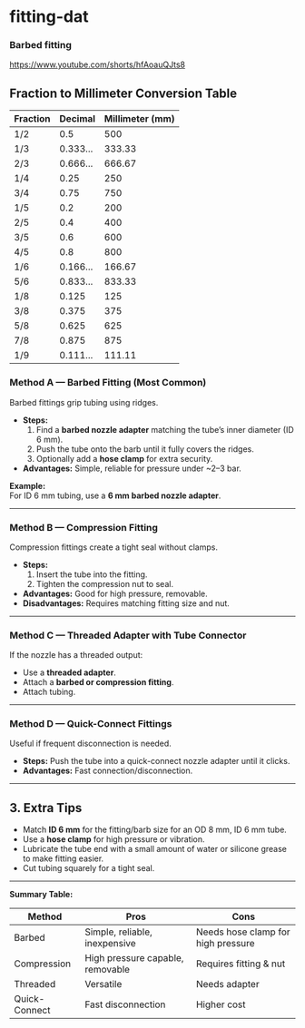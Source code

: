 
# fitting-dat



### Barbed fitting

https://www.youtube.com/shorts/hfAoauQJts8





## Fraction to Millimeter Conversion Table

| Fraction | Decimal  | Millimeter (mm) |
| -------- | -------- | --------------- |
| 1/2      | 0.5      | 500             |
| 1/3      | 0.333... | 333.33          |
| 2/3      | 0.666... | 666.67          |
| 1/4      | 0.25     | 250             |
| 3/4      | 0.75     | 750             |
| 1/5      | 0.2      | 200             |
| 2/5      | 0.4      | 400             |
| 3/5      | 0.6      | 600             |
| 4/5      | 0.8      | 800             |
| 1/6      | 0.166... | 166.67          |
| 5/6      | 0.833... | 833.33          |
| 1/8      | 0.125    | 125             |
| 3/8      | 0.375    | 375             |
| 5/8      | 0.625    | 625             |
| 7/8      | 0.875    | 875             |
| 1/9      | 0.111... | 111.11          |


### Method A — Barbed Fitting (Most Common)
Barbed fittings grip tubing using ridges.
- **Steps:**
  1. Find a **barbed nozzle adapter** matching the tube’s inner diameter (ID 6 mm).
  2. Push the tube onto the barb until it fully covers the ridges.
  3. Optionally add a **hose clamp** for extra security.
- **Advantages:** Simple, reliable for pressure under ~2–3 bar.

**Example:**  
For ID 6 mm tubing, use a **6 mm barbed nozzle adapter**.

---

### Method B — Compression Fitting
Compression fittings create a tight seal without clamps.
- **Steps:**
  1. Insert the tube into the fitting.
  2. Tighten the compression nut to seal.
- **Advantages:** Good for high pressure, removable.
- **Disadvantages:** Requires matching fitting size and nut.

---

### Method C — Threaded Adapter with Tube Connector
If the nozzle has a threaded output:
- Use a **threaded adapter**.
- Attach a **barbed or compression fitting**.
- Attach tubing.

---

### Method D — Quick-Connect Fittings
Useful if frequent disconnection is needed.
- **Steps:** Push the tube into a quick-connect nozzle adapter until it clicks.
- **Advantages:** Fast connection/disconnection.

---

## 3. Extra Tips
- Match **ID 6 mm** for the fitting/barb size for an OD 8 mm, ID 6 mm tube.
- Use a **hose clamp** for high pressure or vibration.
- Lubricate the tube end with a small amount of water or silicone grease to make fitting easier.
- Cut tubing squarely for a tight seal.

---

**Summary Table:**

| Method        | Pros                             | Cons                               |
| ------------- | -------------------------------- | ---------------------------------- |
| Barbed        | Simple, reliable, inexpensive    | Needs hose clamp for high pressure |
| Compression   | High pressure capable, removable | Requires fitting & nut             |
| Threaded      | Versatile                        | Needs adapter                      |
| Quick-Connect | Fast disconnection               | Higher cost                        |